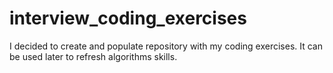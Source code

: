 # interview_coding_exercises
I decided to create and populate repository with my coding exercises. It can be used later to refresh algorithms skills.

